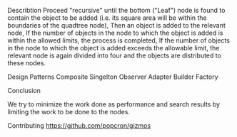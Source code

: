 Describtion
Proceed "recursive" until the bottom ("Leaf") node is found to contain the object to be added (i.e. its square area will be within the boundaries of the quadtree node),
Then an object is added to the relevant node,
If the number of objects in the node to which the object is added is within the allowed limits, the process is completed,
If the number of objects in the node to which the object is added exceeds the allowable limit, the relevant node is again divided into four and the objects are distributed to these nodes.

Design Patterns
Composite Singelton Observer Adapter Builder Factory


Conclusion

We try to minimize the work done as performance and search results by limiting the work to be done to the nodes.




Contributing
https://github.com/popcron/gizmos
